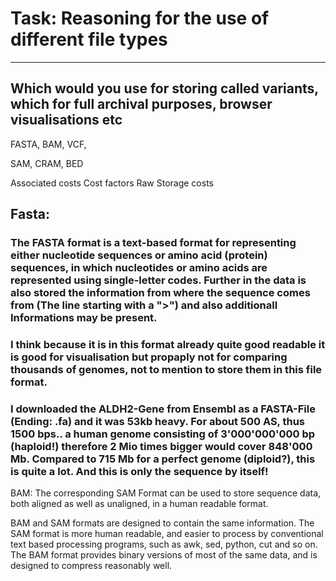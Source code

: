 # Task: Reasoning for the use of different file types
---
## Which would you use for storing called variants, which for full archival purposes, browser visualisations etc

FASTA, BAM, VCF, 

SAM, CRAM, BED

Associated costs
Cost factors
Raw Storage costs

## Fasta:
### The FASTA format is a text-based format for representing either nucleotide sequences or amino acid (protein) sequences, in which nucleotides or amino acids are represented using single-letter codes. Further in the data is also stored the information from where the sequence comes from (The line starting with a ">") and also additionall Informations may be present.
### I think because it is in this format already quite good readable it is good for visualisation but propaply not for comparing thousands of genomes, not to mention to store them in this file format.
### I downloaded the ALDH2-Gene from Ensembl as a FASTA-File (Ending: .fa) and it was 53kb heavy. For about 500 AS, thus 1500 bps.. a human genome consisting of 3'000'000'000 bp (haploid!) therefore 2 Mio times bigger would cover 848'000 Mb. Compared to 715 Mb for a perfect genome (diploid?), this is quite a lot. And this is only the sequence by itself!

BAM:
The corresponding SAM Format can be used to store sequence data, both aligned as well as unaligned, in a human readable format.

BAM and SAM formats are designed to contain the same information. The SAM format is more human readable, and easier to process by conventional text based processing programs, such as awk, sed, python, cut and so on. The BAM format provides binary versions of most of the same data, and is designed to compress reasonably well.
